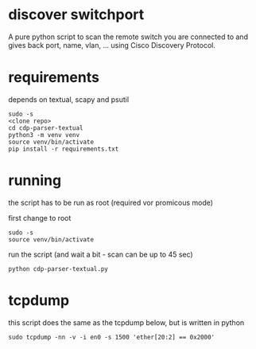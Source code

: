 # discover switchport
A pure python script to scan the remote switch you are connected to and gives back port, name, vlan, ... using Cisco Discovery Protocol.


# requirements

depends on textual, scapy and psutil

```
sudo -s
<clone repo>
cd cdp-parser-textual
python3 -m venv venv
source venv/bin/activate
pip install -r requirements.txt
```

# running

the script has to be run as root (required vor promicous mode)

first change to root
```
sudo -s
source venv/bin/activate
```
run the script (and wait a bit - scan can be up to 45 sec)
```
python cdp-parser-textual.py
```

# tcpdump

this script does the same as the tcpdump below, but is written in python

```
sudo tcpdump -nn -v -i en0 -s 1500 'ether[20:2] == 0x2000'
```

